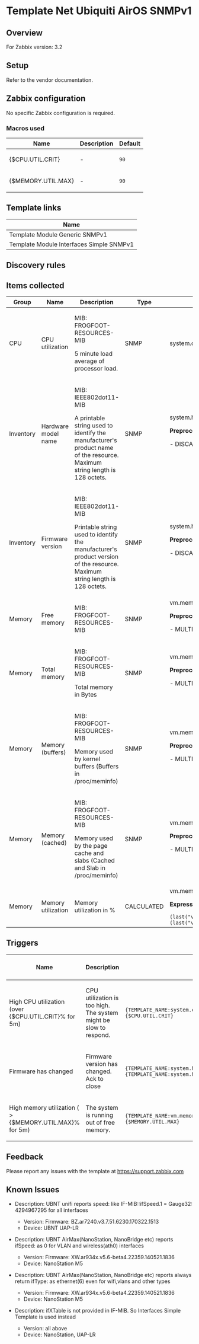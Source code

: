 
# Template Net Ubiquiti AirOS SNMPv1

## Overview

For Zabbix version: 3.2  

## Setup

Refer to the vendor documentation.

## Zabbix configuration

No specific Zabbix configuration is required.

### Macros used

|Name|Description|Default|
|----|-----------|-------|
|{$CPU.UTIL.CRIT}|<p>-</p>|`90`|
|{$MEMORY.UTIL.MAX}|<p>-</p>|`90`|

## Template links

|Name|
|----|
|Template Module Generic SNMPv1|
|Template Module Interfaces Simple SNMPv1|

## Discovery rules


## Items collected

|Group|Name|Description|Type|Key and additional info|
|-----|----|-----------|----|---------------------|
|CPU|CPU utilization|<p>MIB: FROGFOOT-RESOURCES-MIB</p><p>5 minute load average of processor load.</p>|SNMP|system.cpu.util[loadValue.2]|
|Inventory|Hardware model name|<p>MIB: IEEE802dot11-MIB</p><p>A printable string used to identify the manufacturer's product name of the resource. Maximum string length is 128 octets.</p>|SNMP|system.hw.model<p>**Preprocessing**:</p><p>- DISCARD_UNCHANGED_HEARTBEAT: `1d`</p>|
|Inventory|Firmware version|<p>MIB: IEEE802dot11-MIB</p><p>Printable string used to identify the manufacturer's product version of the resource. Maximum string length is 128 octets.</p>|SNMP|system.hw.firmware<p>**Preprocessing**:</p><p>- DISCARD_UNCHANGED_HEARTBEAT: `1d`</p>|
|Memory|Free memory|<p>MIB: FROGFOOT-RESOURCES-MIB</p>|SNMP|vm.memory.free[memFree.0]<p>**Preprocessing**:</p><p>- MULTIPLIER: `1024`</p>|
|Memory|Total memory|<p>MIB: FROGFOOT-RESOURCES-MIB</p><p>Total memory in Bytes</p>|SNMP|vm.memory.total[memTotal.0]<p>**Preprocessing**:</p><p>- MULTIPLIER: `1024`</p>|
|Memory|Memory (buffers)|<p>MIB: FROGFOOT-RESOURCES-MIB</p><p>Memory used by kernel buffers (Buffers in /proc/meminfo)</p>|SNMP|vm.memory.buffers[memBuffer.0]<p>**Preprocessing**:</p><p>- MULTIPLIER: `1024`</p>|
|Memory|Memory (cached)|<p>MIB: FROGFOOT-RESOURCES-MIB</p><p>Memory used by the page cache and slabs (Cached and Slab in /proc/meminfo)</p>|SNMP|vm.memory.cached[memCache.0]<p>**Preprocessing**:</p><p>- MULTIPLIER: `1024`</p>|
|Memory|Memory utilization|<p>Memory utilization in %</p>|CALCULATED|vm.memory.util[memoryUsedPercentage]<p>**Expression**:</p>`(last("vm.memory.total[memTotal.0]")-(last("vm.memory.free[memFree.0]")+last("vm.memory.buffers[memBuffer.0]")+last("vm.memory.cached[memCache.0]")))/last("vm.memory.total[memTotal.0]")*100`|

## Triggers

|Name|Description|Expression|Severity|Dependencies and additional info|
|----|-----------|----|----|----|
|High CPU utilization (over {$CPU.UTIL.CRIT}% for 5m)|<p>CPU utilization is too high. The system might be slow to respond.</p>|`{TEMPLATE_NAME:system.cpu.util[loadValue.2].min(5m)}>{$CPU.UTIL.CRIT}`|WARNING||
|Firmware has changed|<p>Firmware version has changed. Ack to close</p>|`{TEMPLATE_NAME:system.hw.firmware.diff()}=1 and {TEMPLATE_NAME:system.hw.firmware.strlen()}>0`|INFO|<p>Manual close: YES</p>|
|High memory utilization ( >{$MEMORY.UTIL.MAX}% for 5m)|<p>The system is running out of free memory.</p>|`{TEMPLATE_NAME:vm.memory.util[memoryUsedPercentage].min(5m)}>{$MEMORY.UTIL.MAX}`|AVERAGE||

## Feedback

Please report any issues with the template at https://support.zabbix.com

## Known Issues

- Description: UBNT unifi reports speed: like IF-MIB::ifSpeed.1 = Gauge32: 4294967295 for all interfaces
  - Version: Firmware: BZ.ar7240.v3.7.51.6230.170322.1513
  - Device: UBNT UAP-LR

- Description: UBNT AirMax(NanoStation, NanoBridge etc) reports ifSpeed: as 0 for VLAN and wireless(ath0) interfaces
  - Version: Firmware: XW.ar934x.v5.6-beta4.22359.140521.1836
  - Device: NanoStation M5

- Description: UBNT AirMax(NanoStation, NanoBridge etc) reports always return ifType: as ethernet(6) even for wifi,vlans and other types
  - Version: Firmware: XW.ar934x.v5.6-beta4.22359.140521.1836
  - Device: NanoStation M5

- Description: ifXTable is not provided in IF-MIB. So Interfaces Simple Template is used instead
  - Version: all above
  - Device: NanoStation, UAP-LR

